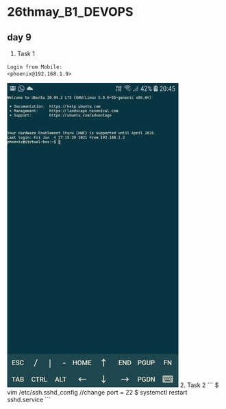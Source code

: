 # 26thmay_B1_DEVOPS
## day 9
1. Task 1
  ```
  Login from Mobile:
  <phoenix@192.168.1.9>
  ```
  <img src='Mobile terminal.jpeg' width='400' heidht='800'>
2. Task 2
  ```
  $ vim /etc/ssh.sshd_config
  //change port = 22
  $ systemctl restart sshd.service
  ```
  
